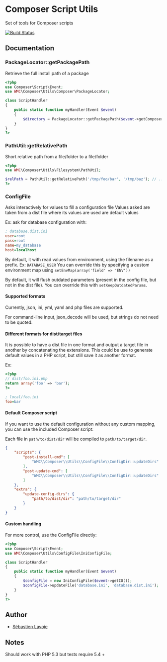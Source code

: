 Composer Script Utils
=====================

Set of tools for Composer scripts

[![Build Status](https://travis-ci.org/wemakecustom/composer-script-utils.png)](https://travis-ci.org/wemakecustom/composer-script-utils)

## Documentation

### PackageLocator::getPackagePath

Retrieve the full install path of a package

```php
<?php
use Composer\Script\Event;
use WMC\Composer\Utils\Composer\PackageLocator;

class ScriptHandler
{
    public static function myHandler(Event $event)
    {
        $directory = PackageLocator::getPackagePath($event->getComposer(), 'composer/composer');
    }
}
?>
```

### PathUtil::getRelativePath

Short relative path from a file/folder to a file/folder

```php
<?php
use WMC\Composer\Utils\Filesystem\PathUtil;

$relPath = PathUtil::getRelativePath('/tmp/foo/bar', '/tmp/baz'); // ../foo/bar
?>
```

### ConfigFile

Asks interactively for values to fill a configuration file
Values asked are taken from a dist file where its values are used are default values

Ex: ask for database configuration with:
```ini
; database.dist.ini
user=root
pass=root
name=my_database
host=localhost
```

By default, it with read values from environment, using the filename as a prefix. Ex: `DATABASE_USER`
You can override this by specifying a custom environment map using `setEnvMap(array('field' => 'ENV'))`

By default, it will flush outdated parameters (present in the config file, but not in the dist file).
You can override this with `setKeepOutdatedParams`.

#### Supported formats

Currently, json, ini, yml, yaml and php files are supported.

For command-line input, json_decode will be used, but strings do not need to be quoted.

#### Different formats for dist/target files

It is possible to have a dist file in one format and output a target file in another by concatenating the extensions.
This could be use to generate default values in a PHP script, but still save it as another format.

Ex:

```php
<?php
// dist/foo.ini.php
return array('foo' => 'bar');
?>
```
```ini
; local/foo.ini
foo=bar
```

#### Default Composer script

If you want to use the default configuration without any custom mapping, you can use the included Composer script:

Each file in `path/to/dist/dir` will be compiled to `path/to/target/dir`.

```json
{
    "scripts": {
        "post-install-cmd": [
            "WMC\\Composer\\Utils\\ConfigFile\\ConfigDir::updateDirs"
        ],
        "post-update-cmd": [
            "WMC\\Composer\\Utils\\ConfigFile\\ConfigDir::updateDirs"
        ]
    },
    "extra": {
        "update-config-dirs": {
            "path/to/dist/dir": "path/to/target/dir"
        }
    }
}
```

#### Custom handling

For more control, use the ConfigFile directly:

```php
<?php
use Composer\Script\Event;
use WMC\Composer\Utils\ConfigFile\IniConfigFile;

class ScriptHandler
{
    public static function myHandler(Event $event)
    {
        $configFile = new IniConfigFile($event->getIO());
        $configFile->updateFile('database.ini', 'database.dist.ini');
    }
}
?>
```

## Author

 * [Sébastien Lavoie](http://www.wemakecustom.com)

## Notes

Should work with PHP 5.3 but tests require 5.4 +